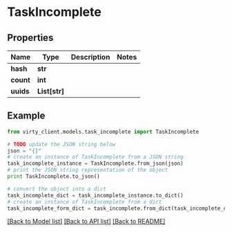 # TaskIncomplete


## Properties

Name | Type | Description | Notes
------------ | ------------- | ------------- | -------------
**hash** | **str** |  | 
**count** | **int** |  | 
**uuids** | **List[str]** |  | 

## Example

```python
from virty_client.models.task_incomplete import TaskIncomplete

# TODO update the JSON string below
json = "{}"
# create an instance of TaskIncomplete from a JSON string
task_incomplete_instance = TaskIncomplete.from_json(json)
# print the JSON string representation of the object
print TaskIncomplete.to_json()

# convert the object into a dict
task_incomplete_dict = task_incomplete_instance.to_dict()
# create an instance of TaskIncomplete from a dict
task_incomplete_form_dict = task_incomplete.from_dict(task_incomplete_dict)
```
[[Back to Model list]](../README.md#documentation-for-models) [[Back to API list]](../README.md#documentation-for-api-endpoints) [[Back to README]](../README.md)


